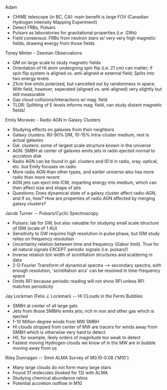 Adam
* CHIME telescope (in BC, CA): main benefit is large FOV (Canadian Hydrogen Intensity Mapping Experiment)
* Detect FRBs, Pulsars
* Pulsars as laboratories for gravitational properties (i.e. GWs)
* Field consensus: FRBs from neutron stars w/ very very high magnetic fields, drawing energy from those fields

Toney Minter - Zeeman Observations
* QM on large scale to study magnetic fields
* Orientation of HI atom undergoing spin flip (i.e. 21 cm) can matter; if spin flip system is aligned vs. anti-aligned w external field; Splits into two energy levels
* 21cm line emits polarized, but cancelled out by randomness in space. With field, however, seperated (aligned vs. anti-aligned) very slightly but still measurable
* Gas cloud collisions/interactions w/ mag. field
* TLDR: Splitting of E levels informs mag. field, can study distant magnetic fields!

Emily Moravec - Radio AGN in Galaxy Clusters
* Studying effects on galaxies from their neighbors
* Galaxy clusters: 80-90% DM, 10-15% Intra-cluster medium, rest is actual galaxies
* Gal. clusters: some of largest scale structure known in the universe
* AGN: SMBH at center of galaxies emits jets in radio ejected normal to accretion disk
* Radio AGN can be found in gal. clusters and ID'd in radio, xray, optical, etc. but Emily focuses on radio
* More radio AGN than other types, and earlier universe also has more radio than more recent
* AGN jets can eject into ICM, imparting energy into medium, which can then affect size and shape of jets
* Questions: Does dynamical state of a galaxy cluster affect radio-AGN, and if so, how? How are properties of radio AGN affected by merging galaxy clusters?

Jacob Turner -- Pulsars/Cyclic Spectroscopy
* Pulsars: lab for GW, but also valuable for studying small scale structure of ISM (scale of 1 AU)
* Sensitivity to GW requires high resolution in pulse phase, but ISM study relies on frequency resolution
* Uncertainty relation between time and frequency (Gabor limit). True for all natural signals EXCEPT periodic signals (i.e. pulsars!)
* Inverse relation b/n width of scintillation structures and scattering in data
* 2-D Fourier Transform of dynamical spectra --> secondary spectra; with enough resolution, 'scintillation arcs' can be resolved in time-frequency space
* Omits RFI because periodic reading will not show RFI unless RFI matches periodicity

Jay Lockman (Felix J. Lockman) -- HI CLouds in the Fermi Bubbles
* SMBH at center of all large gals
* Jets from those SMBHs emits jets; rich in iron and other gas which is ejected
* 1-10 Million degree winds from MW SMBH
* HI clouds stripped from center of MW are tracers for winds away from SMBH which is otherwise very hard to detect
* HII, for example, likely orders of magnitude too weak to detect
* Fastest moving Hydrogen clouds we know of in the MW are in bubble moving away from us

Riley Dunnagan -- 3mm ALMA Survey of M0.10-0.08 ('M10')
* Many large clouds do not form many large stars
* Found 31 molecules (looked for 13) with ALMA
* Studying chemical abundance ratios
* Potential accretion outflow in M10

